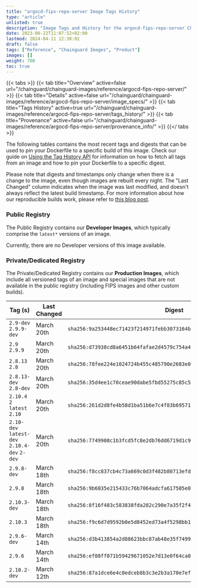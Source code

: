 ```yaml
---
title: "argocd-fips-repo-server Image Tags History"
type: "article"
unlisted: true
description: "Image Tags and History for the argocd-fips-repo-server Chainguard Image"
date: 2023-06-22T11:07:52+02:00
lastmod: 2024-04-11 12:38:02
draft: false
tags: ["Reference", "Chainguard Images", "Product"]
images: []
weight: 700
toc: true
---
```


{{< tabs >}}
{{< tab title="Overview" active=false url="/chainguard/chainguard-images/reference/argocd-fips-repo-server/" >}}
{{< tab title="Details" active=false url="/chainguard/chainguard-images/reference/argocd-fips-repo-server/image_specs/" >}}
{{< tab title="Tags History" active=true url="/chainguard/chainguard-images/reference/argocd-fips-repo-server/tags_history/" >}}
{{< tab title="Provenance" active=false url="/chainguard/chainguard-images/reference/argocd-fips-repo-server/provenance_info/" >}}
{{</ tabs >}}

The following tables contains the most recent tags and digests that can be used to pin your Dockerfile to a specific build of this image. Check our guide on [Using the Tag History API](/chainguard/chainguard-images/using-the-tag-history-api/) for information on how to fetch all tags from an image and how to pin your Dockerfile to a specific digest.

Please note that digests and timestamps only change when there is a change to the image, even though images are rebuilt every night. The "Last Changed" column indicates when the image was last modified, and doesn't always reflect the latest build timestamp. For more information about how our reproducible builds work, please refer to [this blog post](https://www.chainguard.dev/unchained/reproducing-chainguards-reproducible-image-builds).

### Public Registry
The Public Registry contains our **Developer Images**, which typically comprise the `latest*` versions of an image.

Currently, there are no Developer versions of this image available.

### Private/Dedicated Registry
The Private/Dedicated Registry contains our **Production Images**, which include all versioned tags of an image and special images that are not available in the public registry (including FIPS images and other custom builds).

| Tag (s)                                       | Last Changed | Digest                                                                    |
|-----------------------------------------------|--------------|---------------------------------------------------------------------------|
|  `2.9-dev` `2.9.9-dev`                        | March 20th   | `sha256:9a253448ec71423f214971febb3073164ba5ff4bd8282bee82b3f5ab0fb1a623` |
|  `2.9` `2.9.9`                                | March 20th   | `sha256:d73938cd8a6451b64fafae2d4579c754a404469ee23d76ef3a19b6dab842a38d` |
|  `2.8.13` `2.8`                               | March 20th   | `sha256:78fee224e1024724b455c485790e2683e0cd0545d6882117e6db051e91dd8422` |
|  `2.8.13-dev` `2.8-dev`                       | March 20th   | `sha256:35d4ee1c70ceae90dabe5fbd55275c85c57c6772b43b5c54370ba16e2c7892c1` |
|  `2.10.4` `2` `latest` `2.10`                 | March 20th   | `sha256:261d2d8fe4b58d1ba51b6e7c4f83b69571062b7ca99ba2f1a93e787e4c5da525` |
|  `2.10-dev` `latest-dev` `2.10.4-dev` `2-dev` | March 20th   | `sha256:7749908c1b3fcd5fc8e2db76dd6719d1c9ab68f82af22f0f7c83a10daec0c64b` |
|  `2.9.8-dev`                                  | March 18th   | `sha256:f8cc837cb4c73a669c0d3f482b80713efd054b6c418f30f4eb90cb0619a392e8` |
|  `2.9.8`                                      | March 18th   | `sha256:9b6035e215433c76b7064adcfa617505e0e0e40df5276185625b700f9314b958` |
|  `2.10.3-dev`                                 | March 18th   | `sha256:8f16f483c583838fda282c290e7a35f2f4fcba2394e0c50f40b31e393aa2b8b4` |
|  `2.10.3`                                     | March 18th   | `sha256:f9c6d7d9592b0e5d8452ed73a4f5298bb1b99444cde8204b76adc23113eea3c6` |
|  `2.9.6-dev`                                  | March 14th   | `sha256:d3b413854a2d88623bbc87ab48e35f74992f76076173c64309d2ff6d020e8ce1` |
|  `2.9.6`                                      | March 14th   | `sha256:ef08ff071b59429671052e7d13e0f64ca01b0ca2361ca417575036164f5d7be6` |
|  `2.10.2-dev`                                 | March 12th   | `sha256:87a1dce6e4c0edceb8b3c3e2b3a170e7ef8d981386f47f7ec99fafa825439766` |

